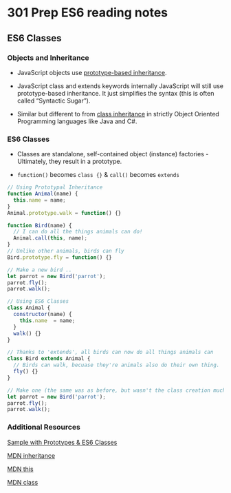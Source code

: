 # 301 Prep ES6 reading notes

## ES6 Classes

### Objects and Inheritance

* JavaScript objects use [prototype-based inheritance](https://developer.mozilla.org/en-US/docs/Web/JavaScript/Inheritance_and_the_prototype_chain).

* JavaScript class and extends keywords internally JavaScript will still use prototype-based inheritance. It just simplifies the syntax (this is often called “Syntactic Sugar”).

* Similar but different to from [class inheritance](https://www.tutorialspoint.com/java/java_inheritance.htm) in strictly Object Oriented Programming languages like Java and C#.

### ES6 Classes

* Classes are standalone, self-contained object (instance) factories - Ultimately, they result in a prototype.

* `function()` becomes `class {}` & `call()` becomes `extends`

```JavaScript
// Using Prototypal Inheritance
function Animal(name) {
  this.name = name;
}
Animal.prototype.walk = function() {}

function Bird(name) {
  // I can do all the things animals can do!
  Animal.call(this, name);
}
// Unlike other animals, birds can fly
Bird.prototype.fly = function() {}

// Make a new bird ..
let parrot = new Bird('parrot');
parrot.fly();
parrot.walk();
```

```JavaScript
// Using ES6 Classes
class Animal {
  constructor(name) {
    this.name  = name;
  }
  walk() {}
}

// Thanks to 'extends', all birds can now do all things animals can
class Bird extends Animal {
  // Birds can walk, becuase they're animals also do their own thing.
  fly() {}
}

// Make one (the same was as before, but wasn't the class creation much easier?)
let parrot = new Bird('parrot');
parrot.fly();
parrot.walk();
```

### Additional Resources

[Sample with Prototypes & ES6 Classes](https://replit.com/@MuckT/ES6-Classes#vehicles-with-constructor.js)

[MDN inheritance](https://developer.mozilla.org/en-US/docs/Web/JavaScript/Inheritance_and_the_prototype_chain)

[MDN this](https://developer.mozilla.org/en-US/docs/Web/JavaScript/Reference/Operators/this)

[MDN class](https://developer.mozilla.org/en-US/docs/Web/JavaScript/Reference/Classes)
